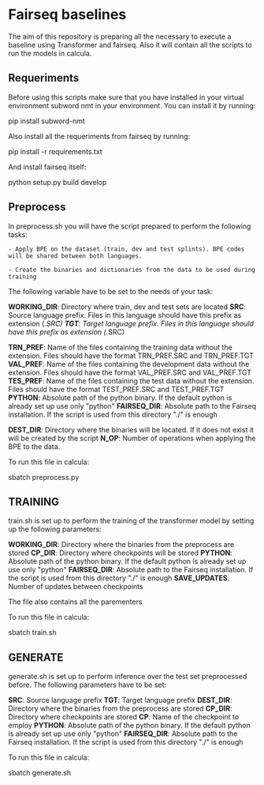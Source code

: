 # Fairseq baselines

The aim of this repository is preparing all the necessary to execute a baseline using Transformer and fairseq. Also it will contain all the scripts to run the models in calcula.

## Requeriments

Before using this scripts make sure that you have installed in your virtual environment subword nmt in your environment. You can install it by running:

pip install subword-nmt

Also install all the requeriments from fairseq by running:

pip install -r requirements.txt

And install fairseq itself:

python setup.py build develop

## Preprocess

In preprocess.sh you will have the script prepared to perform the following tasks:

    - Apply BPE on the dataset (train, dev and test splints). BPE codes will be shared between both languages.

    - Create the binaries and dictionaries from the data to be used during training

The following variable have to be set to the needs of your task:

**WORKING_DIR**: Directory where train, dev and test sets are located
**SRC**: Source language prefix. Files in this language should have this prefix as extension (*.SRC)
**TGT**: Target language prefix. Files in this language should have this prefix as extension (*.SRC)

**TRN_PREF**: Name of the files containing the training data without the extension. Files should have the format TRN_PREF.SRC and TRN_PREF.TGT
**VAL_PREF**: Name of the files containing the development data without the extension. Files should have the format VAL_PREF.SRC and VAL_PREF.TGT
**TES_PREF**: Name of the files containing the test data without the extension. Files should have the format TEST_PREF.SRC and TEST_PREF.TGT
**PYTHON**: Absolute path of the python binary. If the default python is already set up use only "python"
**FAIRSEQ_DIR**: Absolute path to the Fairseq installation. If the script is used from this directory "./" is enough

**DEST_DIR**: Directory where the binaries will be located. If it does not exist it will be created by the script
**N_OP**: Number of operations when applying the BPE to the data.

To run this file in calcula:

sbatch preprocess.py

## TRAINING

train.sh is set up to perform the training of the transformer model by setting up the following parameters:

**WORKING_DIR**: Directory where the binaries from the preprocess are stored
**CP_DIR**: Directory where checkpoints will be stored
**PYTHON**: Absolute path of the python binary. If the default python is already set up use only "python"
**FAIRSEQ_DIR**: Absolute path to the Fairseq installation. If the script is used from this directory "./" is enough
**SAVE_UPDATES**: Number of updates between checkpoints 

The file also contains all the parementers

To run this file in calcula:

sbatch train.sh

## GENERATE

generate.sh is set up to perform inference over the test set preprocessed before. The following parameters have to be set:

**SRC**: Source language prefix
**TGT**: Target language prefix
**DEST_DIR**: Directory where the binaries from the preprocess are stored
**CP_DIR**: Directory where checkpoints are stored
**CP**: Name of the checkpoint to employ 
**PYTHON**: Absolute path of the python binary. If the default python is already set up use only "python"
**FAIRSEQ_DIR**: Absolute path to the Fairseq installation. If the script is used from this directory "./" is enough

To run this file in calcula:

sbatch generate.sh





